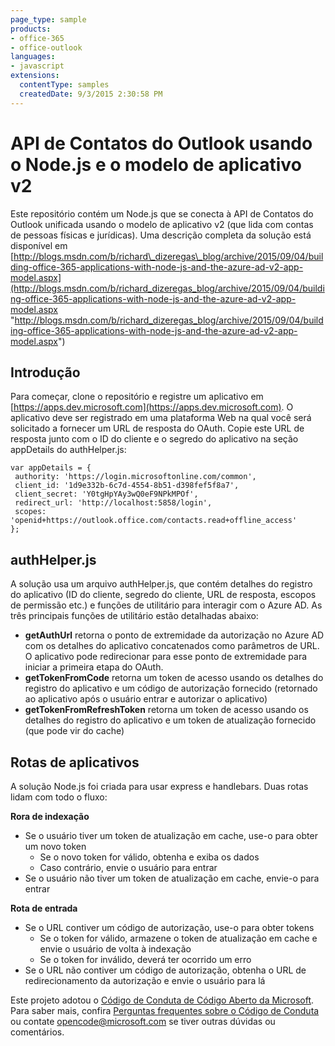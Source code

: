 ```yaml
---
page_type: sample
products:
- office-365
- office-outlook
languages:
- javascript
extensions:
  contentType: samples
  createdDate: 9/3/2015 2:30:58 PM
---
```

# API de Contatos do Outlook usando o Node.js e o modelo de aplicativo v2

Este repositório contém um Node.js que se conecta à API de Contatos do Outlook unificada usando o modelo de aplicativo v2 (que lida com contas de pessoas físicas e jurídicas). Uma descrição completa da solução está disponível em [http://blogs.msdn.com/b/richard\_dizeregas\_blog/archive/2015/09/04/building-office-365-applications-with-node-js-and-the-azure-ad-v2-app-model.aspx](http://blogs.msdn.com/b/richard_dizeregas_blog/archive/2015/09/04/building-office-365-applications-with-node-js-and-the-azure-ad-v2-app-model.aspx "http://blogs.msdn.com/b/richard_dizeregas_blog/archive/2015/09/04/building-office-365-applications-with-node-js-and-the-azure-ad-v2-app-model.aspx")

## Introdução ##
Para começar, clone o repositório e registre um aplicativo em [https://apps.dev.microsoft.com](https://apps.dev.microsoft.com). O aplicativo deve ser registrado em uma plataforma Web na qual você será solicitado a fornecer um URL de resposta do OAuth. Copie este URL de resposta junto com o ID do cliente e o segredo do aplicativo na seção appDetails do authHelper.js:

	var appDetails = {
	 authority: 'https://login.microsoftonline.com/common',
	 client_id: '1d9e332b-6c7d-4554-8b51-d398fef5f8a7',
	 client_secret: 'Y0tgHpYAy3wQ0eF9NPkMPOf',
	 redirect_url: 'http://localhost:5858/login',
	 scopes: 'openid+https://outlook.office.com/contacts.read+offline_access'
	};

## authHelper.js ##
A solução usa um arquivo authHelper.js, que contém detalhes do registro do aplicativo (ID do cliente, segredo do cliente, URL de resposta, escopos de permissão etc.) e funções de utilitário para interagir com o Azure AD. As três principais funções de utilitário estão detalhadas abaixo:

- **getAuthUrl** retorna o ponto de extremidade da autorização no Azure AD com os detalhes do aplicativo concatenados como parâmetros de URL. O aplicativo pode redirecionar para esse ponto de extremidade para iniciar a primeira etapa do OAuth.
- **getTokenFromCode** retorna um token de acesso usando os detalhes do registro do aplicativo e um código de autorização fornecido (retornado ao aplicativo após o usuário entrar e autorizar o aplicativo)
- **getTokenFromRefreshToken** retorna um token de acesso usando os detalhes do registro do aplicativo e um token de atualização fornecido (que pode vir do cache)

## Rotas de aplicativos ##
A solução Node.js foi criada para usar express e  handlebars. Duas rotas lidam com todo o fluxo:

**Rora de indexação**

- Se o usuário tiver um token de atualização em cache, use-o para obter um novo token
	- Se o novo token for válido, obtenha e exiba os dados
	- Caso contrário, envie o usuário para entrar
- Se o usuário não tiver um token de atualização em cache, envie-o para entrar

**Rota de entrada**

- Se o URL contiver um código de autorização, use-o para obter tokens
	- Se o token for válido, armazene o token de atualização em cache e envie o usuário de volta à indexação
	- Se o token for inválido, deverá ter ocorrido um erro
- Se o URL não contiver um código de autorização, obtenha o URL de redirecionamento da autorização e envie o usuário para lá

Este projeto adotou o [Código de Conduta de Código Aberto da Microsoft](https://opensource.microsoft.com/codeofconduct/).  Para saber mais, confira [Perguntas frequentes sobre o Código de Conduta](https://opensource.microsoft.com/codeofconduct/faq/) ou contate [opencode@microsoft.com](mailto:opencode@microsoft.com) se tiver outras dúvidas ou comentários.
